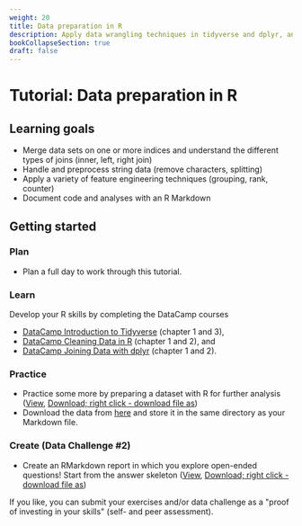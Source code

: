 ```yaml
---
weight: 20
title: Data preparation in R
description: Apply data wrangling techniques in tidyverse and dplyr, and prepare your data set for analysis.
bookCollapseSection: true
draft: false
---
```


# Tutorial: Data preparation in R


## Learning goals

* Merge data sets on one or more indices and understand the different types of joins (inner, left, right join)
* Handle and preprocess string data (remove characters, splitting)
* Apply a variety of feature engineering techniques (grouping, rank, counter)
* Document code and analyses with an R Markdown


## Getting started

### Plan
- Plan a full day to work through this tutorial.

### Learn

Develop your R skills by completing the DataCamp courses

- [DataCamp Introduction to Tidyverse](https://campus.datacamp.com/courses/introduction-to-the-tidyverse/data-wrangling-1?ex=1) (chapter 1 and 3),
- [DataCamp Cleaning Data in R](https://learn.datacamp.com/courses/cleaning-data-in-r) (chapter 1 and 2), and
- [DataCamp Joining Data with dplyr](https://campus.datacamp.com/courses/joining-data-with-dplyr/joining-tables-1) (chapter 1 and 2).

### Practice
- Practice some more by preparing a dataset with R for further analysis ([View](data-preparation.html), [Download; right click - download file as](data-preparation-skeleton.Rmd))
- Download the data from [here](https://drive.google.com/file/d/1WiPmhClawJRSfGEaMKmIX3o2nk7dInUN/view?usp=sharing) and store it in the same directory as your Markdown file.

### Create (Data Challenge #2)
- Create an RMarkdown report in which you explore open-ended questions! Start from the answer skeleton ([View](data-report.html), [Download; right click - download file as](data-report.Rmd))

If you like, you can submit your exercises and/or data challenge as a "proof of investing in your skills" (self- and peer assessment).
